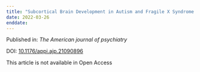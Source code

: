 ```yaml
---
title: "Subcortical Brain Development in Autism and Fragile X Syndrome: Evidence for Dynamic[comma] Age- and Disorder-Specific Trajectories in Infancy."
date: 2022-03-26
enddate:
---
```


Published in: *The American journal of psychiatry*

DOI: [10.1176/appi.ajp.21090896](https://doi.org/10.1176/appi.ajp.21090896)

This article is not available in Open Access


